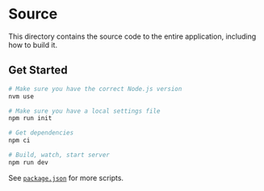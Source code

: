 # Source

This directory contains the source code to the entire application, including how to build it.

## Get Started

```sh
# Make sure you have the correct Node.js version
nvm use

# Make sure you have a local settings file
npm run init

# Get dependencies
npm ci

# Build, watch, start server
npm run dev
```

See [`package.json`](./package.json) for more scripts.
